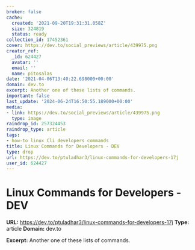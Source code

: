 ```yaml
---
broken: false
cache:
  created: '2021-09-20T19:31:31.058Z'
  size: 324819
  status: ready
collection_id: 17452361
cover: https://dev.to/social_previews/article/439975.png
creator_ref:
  _id: 624427
  avatar: ''
  email: ''
  name: pitosalas
date: '2021-04-06T13:40:22.698000+00:00'
domain: dev.to
excerpt: Another one of these lists of commands.
important: false
last_update: '2024-06-24T16:50:55.189000+00:00'
media:
- link: https://dev.to/social_previews/article/439975.png
  type: image
raindrop_id: 257324453
raindrop_type: article
tags:
- how-to linux Cli developers commands
title: Linux Commands for Developers - DEV
type: drop
url: https://dev.to/ptuladhar3/linux-commands-for-developers-17j
user_id: 624427
---
```


# Linux Commands for Developers - DEV

**URL:** https://dev.to/ptuladhar3/linux-commands-for-developers-17j
**Type:** article
**Domain:** dev.to

**Excerpt:** Another one of these lists of commands.

